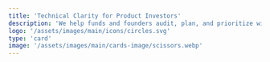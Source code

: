 ```yaml
---
title: 'Technical Clarity for Product Investors'
description: 'We help funds and founders audit, plan, and prioritize with confidence.'
logo: '/assets/images/main/icons/circles.svg'
type: 'card'
image: '/assets/images/main/cards-image/scissors.webp'
---
```

